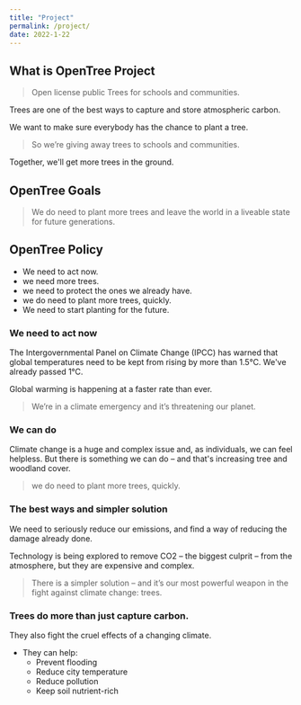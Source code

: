 ```yaml
---
title: "Project"
permalink: /project/
date: 2022-1-22
---
```

## What is OpenTree Project
> Open license public Trees for schools and communities.

Trees are one of the best ways to capture and store atmospheric carbon.

We want to make sure everybody has the chance to plant a tree.

> So we’re giving away trees to schools and communities. 

Together, we'll get more trees in the ground.

## OpenTree Goals
> We do need to plant more trees and leave the world in a liveable state for future generations.

## OpenTree Policy
- We need to act now.
- we need more trees.
- we need to protect the ones we already have.
- we do need to plant more trees, quickly.
- We need to start planting for the future.

### We need to act now
The Intergovernmental Panel on Climate Change (IPCC) has warned that global temperatures need to be kept from rising by more than 1.5°C. We've already passed 1°C.

Global warming is happening at a faster rate than ever. 

> We’re in a climate emergency and it’s threatening our planet.

### We can do
Climate change is a huge and complex issue and, as individuals, we can feel helpless. But there is something we can do – and that's increasing tree and woodland cover.

> we do need to plant more trees, quickly.

### The best ways and simpler solution
We need to seriously reduce our emissions, and find a way of reducing the damage already done.

Technology is being explored to remove CO2 – the biggest culprit – from the atmosphere, but they are expensive and complex.

> There is a simpler solution – and it’s our most powerful weapon in the fight against climate change: trees.

### Trees do more than just capture carbon.
They also fight the cruel effects of a changing climate. 

- They can help:
  * Prevent flooding
  * Reduce city temperature
  * Reduce pollution
  * Keep soil nutrient-rich

